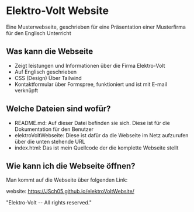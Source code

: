# Elektro-Volt Website
Eine Musterwebseite, geschrieben für eine Präsentation einer Musterfirma für den Englisch Unterricht

## Was kann die Webseite

- Zeigt leistungen und Informationen über die Firma Elektro-Volt
- Auf Englisch geschrieben
- CSS (Design) Über Tailwind
- Kontaktformular über Formspree, funktioniert und ist mit E-mail verknüpft

## Welche Dateien sind wofür?

- README.md: Auf dieser Datei befinden sie sich. Diese ist für die Dokumentation für den Benutzer
- elektroVoltWebseite: Diese ist dafür da die Webseite im Netz aufzurufen über die unten stehende URL
- index.html: Das ist mein Quellcode der die komplette Webseite stellt

## Wie kann ich die Webseite öffnen?
Man kommt auf die Webseite über folgenden Link:

website: 
https://JSch05.github.io/elektroVoltWebsite/


"Elektro-Volt -- All rights reserved."
